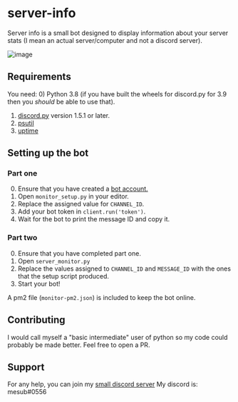 # server-info

Server info is a small bot designed to display information about your server stats (I mean an actual server/computer and not a discord server).

![image](https://mesub.is-ne.at/x4P7nS.png)

## Requirements

You need:
0) Python 3.8 (if you have built the wheels for discord.py for 3.9 then you _should_ be able to use that).
1) [discord.py](https://pypi.org/project/discord.py/) version 1.5.1 or later.
2) [psutil](https://pypi.org/project/psutil/)
3) [uptime](https://pypi.org/project/uptime/)

## Setting up the bot

### Part one 

0) Ensure that you have created a [bot account.](https://discord.com/developers)
1) Open `monitor_setup.py` in your editor.
2) Replace the assigned value for `CHANNEL_ID`.
3) Add your bot token in `client.run('token')`.
4) Wait for the bot to print the message ID and copy it.

### Part two

0) Ensure that you have completed part one.
1) Open `server_monitor.py`
2) Replace the values assigned to `CHANNEL_ID` and `MESSAGE_ID` with the ones that the setup script produced.
3) Start your bot!

A pm2 file (`monitor-pm2.json`) is included to keep the bot online.

## Contributing

I would call myself a "basic intermediate" user of python so my code could probably be made better. Feel free to open a PR.

## Support

For any help, you can join my [small discord server](https://discord.gg/rDpcrNCRwV)
My discord is: mesub#0556
